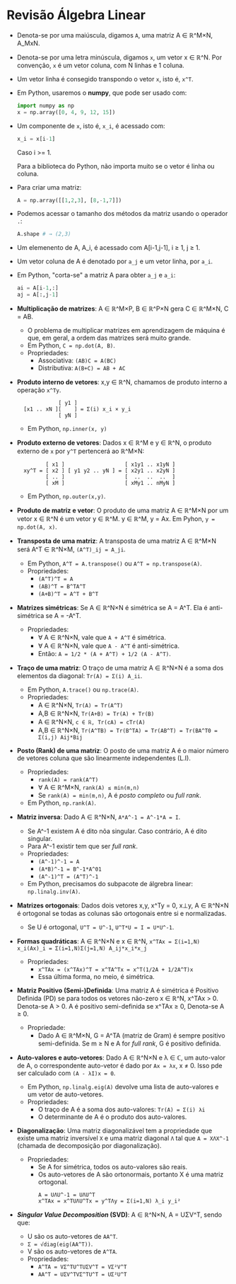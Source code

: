 Revisão Álgebra Linear
=======================

- Denota-se por uma maiúscula, digamos `A`, uma matriz A ∈ ℝ^M×N, A\_MxN.

- Denota-se por uma letra minúscula, digamos `x`, um vetor x ∈ ℝ^N.
  Por convenção, `x` é um vetor coluna, com N linhas e 1 coluna.

- Um vetor linha é consegido transpondo o vetor `x`, isto é, `x^T`.

- Em Python, usaremos o **numpy**, que pode ser usado com:
  ```python
  import numpy as np
  x = np.array([0, 4, 9, 12, 15])
  ```

- Um componente de `x`, isto é, `x_i`, é acessado com:
  ```python
  x_i = x[i-1]
  ```
  Caso i >= 1.

  Para a biblioteca do Python, não importa muito se o vetor é linha ou coluna.

- Para criar uma matriz:
  ```python
  A = np.array([[1,2,3], [8,-1,7]])
  ```

- Podemos acessar o tamanho dos métodos da matriz usando o operador `.`:
  ```python
  A.shape # → (2,3)
  ```

- Um elemenento de A, A\_i, é acessado com A[i-1,j-1], i ≥ 1, j ≥ 1.

- Um vetor coluna de A é denotado por `a_j` e um vetor linha, por `a_i`.

- Em Python, "corta-se" a matriz A para obter `a_j` e `a_i`:
  ```python
  ai = A[i-1,:]
  aj = A[:,j-1]
  ```

- **Multiplicação de matrizes**: A ∈ ℝ^M×P, B ∈ ℝ^P×N gera C ∈ ℝ^M×N, C = AB.
  - O problema de multiplicar matrizes em aprendizagem de máquina é que, em
    geral, a ordem das matrizes será muito grande.
  - Em Python, `C = np.dot(A, B)`.
  - Propriedades:
    - Associativa: `(AB)C = A(BC)`
    - Distributiva: `A(B+C) = AB + AC`


- **Produto interno de vetores**: x,y ∈ ℝ^N, chamamos de produto interno a
  operação `x^Ty`.
  ```
               [ y1 ]
    [x1 .. xN ][    ] = Σ(i) x_i × y_i
               [ yN ]
  ```
  - Em Python, `np.inner(x, y)`


- **Produto externo de vetores**: Dados x ∈ ℝ^M e y ∈ ℝ^N, o produto externo de
  `x` por `y^T` pertencerá ao ℝ^M×N:
  ```
           [ x1 ]                   [ x1y1 .. x1yN ]
    xy^T = [ x2 ] [ y1 y2 .. yN ] = [ x2y1 .. x2yN ]
           [ .. ]                   [  ..  ..  ..  ]
           [ xM ]                   [ xMy1 .. nMyN ]
  ```
  - Em Python, `np.outer(x,y)`.


- **Produto de matriz e vetor**: O produto de uma matriz A ∈ ℝ^M×N por um
  vetor x ∈ ℝ^N é um vetor y ∈ ℝ^M. y ∈ ℝ^M, y = Ax. Em Pyhon,
  `y = np.dot(A, x)`.


- **Transposta de uma matriz**: A transposta de uma matriz A ∈ ℝ^M×N
  será A^T ∈ ℝ^N×M, `(A^T)_ij = A_ji`.
  - Em Python, `A^T = A.transpose()` ou `A^T = np.transpose(A)`.
  - Propriedades:
    - `(A^T)^T = A`
    - `(AB)^T = B^TA^T`
    - `(A+B)^T = A^T + B^T`


- **Matrizes simétricas**: Se A ∈ ℝ^N×N é simétrica se A = A^T. Ela é
    anti-simétrica se A = -A^T.
    - Propriedades:
      - ∀ A ∈ ℝ^N×N, vale que `A + A^T` é simétrica.
      - ∀ A ∈ ℝ^N×N, vale que `A - A^T` é anti-simétrica.
      - Então: `A = 1/2 * (A + A^T) + 1/2 (A - A^T)`.


- **Traço de uma matriz**: O traço de uma matriz A ∈ ℝ^N×N é a soma dos
  elementos da diagonal: `Tr(A) = Σ(i) A_ii`.
  - Em Python, `A.trace()` ou `np.trace(A)`.
  - Propriedades:
    - A ∈ ℝ^N×N,   `Tr(A) = Tr(A^T)`
    - A,B ∈ ℝ^N×N, `Tr(A+B) = Tr(A) + Tr(B)`
    - A ∈ ℝ^N×N,   `c ∈ ℝ, Tr(cA) = cTr(A)`
    - A,B ∈ ℝ^N×N, `Tr(A^TB) = Tr(B^TA) = Tr(AB^T) = Tr(BA^T0 = Σ(i,j) Aij*Bij`


- **Posto (Rank) de uma matriz**: O posto de uma matriz A é o maior número de
  vetores coluna que são linearmente independentes (L.I).
  - Propriedades:
    - `rank(A) = rank(A^T)`
    - ∀ A ∈ ℝ^M×N, `rank(A) ≤ min(m,n)`
    - Se `rank(A) = min(m,n)`, A é *posto completo* ou *full rank*.
  - Em Python, `np.rank(A)`.


- **Matriz inversa**: Dado A ∈ ℝ^N×N, `A*A^-1 = A^-1*A = I`.
  - Se A^-1 existem A é dito nõa singular. Caso contrário, A é dito singular.
  - Para A^-1 existir tem que ser *full rank*.
  - Propriedades:
    - `(A^-1)^-1 = A`
    - `(A*B)^-1 = B^-1*A^01`
    - `(A^-1)^T = (A^T)^-1`
  - Em Python, precisamos do subpacote de álgrebra linear: `np.linalg.inv(A)`.


- **Matrizes ortogonais**: Dados dois vetores x,y, x^Ty = 0, x⊥y,
  A ∈ ℝ^N×N é ortogonal se todas as colunas são ortogonais entre si e
  normalizadas.
  - Se U é ortogonal, `U^T = U^-1`, `U^T*U = I = U*U^-1`.


- **Formas quadráticas**: A ∈ ℝ^N×N e x ∈ ℝ^N,
  `x^TAx = Σ(i=1,N) x_i(Ax)_i = Σ(i=1,N)Σ(j=1,N) A_ij*x_i*x_j`
  - Propriedades:
    - `x^TAx = (x^TAx)^T = x^TA^Tx = x^T(1/2A + 1/2A^T)x`
    - Essa última forma, no meio, é simétrica.


- **Matriz Positivo (Semi-)Definida**: Uma matriz A é simétrica é Positivo
  Definida (PD) se para todos os vetores não-zero x ∈ ℝ^N, x^TAx > 0.
  Denota-se A > 0. A é positivo semi-definida se x^TAx ≥ 0, Denota-se A ≥ 0.
  - Propriedade:
    - Dado A ∈ ℝ^M×N, G = A^TA (matriz de Gram) é sempre positivo
      semi-definida. Se m ≥ N e A for *full rank*, G é positivo definida.


- **Auto-valores e auto-vetores**: Dado A ∈ ℝ^N×N e λ ∈ ℂ, um auto-valor de A, o
  correspondente auto-vetor é dado por `Ax = λx`, x ≠ 0. Isso pde ser calculado
  com `(A - λI)x = 0`.
  - Em Python, `np.linalg.eig(A)` devolve uma lista de auto-valores e um vetor
    de auto-vetores.
  - Propriedades:
    - O traço de A é a soma dos auto-valores: `Tr(A) = Σ(i) λi`
    - O determinante de A é o produto dos auto-valores.


- **Diagonalização**: Uma matriz diagonalizável tem a propriedade que existe
  uma matriz inversível `X` e uma matriz diagonal `Λ` tal que `A = XΛX^-1`
  (chamada de decomposição por diagonalização).
  - Propriedades:
    - Se A for simétrica, todos os auto-valores são reais.
    - Os auto-vetores de A são ortonormais, portanto X é uma matriz ortogonal.
      ```
      A = UΛU^-1 = UΛU^T
      x^TAx = x^TUΛU^Tx = y^TΛy = Σ(i=1,N) λ_i y_i²
      ```

- **_Singular Value Decomposition_ (SVD)**: A ∈ ℝ^N×N, A = UΣV^T, sendo que:
  - U são os auto-vetores de `AA^T`.
  - `Σ = √diag(eig(AA^T))`.
  - V são os auto-vetores de `A^TA`.
  - Propriedades:
    - `A^TA = VΣ^TU^TUΣV^T = VΣ²V^T`
    - `AA^T = UΣV^TVΣ^TU^T = UΣ²U^T`
